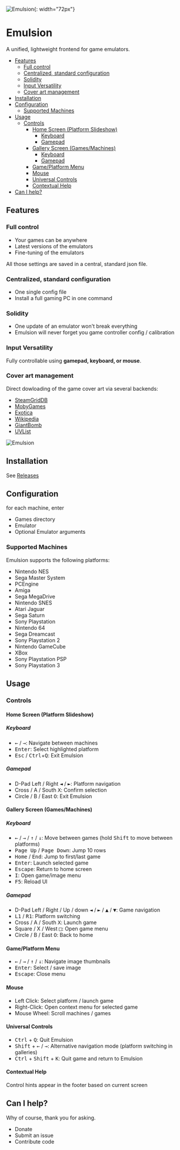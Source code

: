![Emulsion](https://gitlab.com/yphil/emulsion/-/raw/master/img/icon.png){: width="72px"}

# Emulsion

A unified, lightweight frontend for game emulators.

- [Features](#features)
  - [Full control](#full-control)
  - [Centralized, standard configuration](#centralized-standard-configuration)
  - [Solidity](#solidity)
  - [Input Versatility](#input-versatility)
  - [Cover art management](#cover-art-management)
- [Installation](#installation)
- [Configuration](#configuration)
  - [Supported Machines](#supported-machines)
- [Usage](#usage)
  - [Controls](#controls)
    - [Home Screen (Platform Slideshow)](#home-screen-platform-slideshow)
      - [Keyboard](#keyboard)
      - [Gamepad](#gamepad)
    - [Gallery Screen (Games/Machines)](#gallery-screen-gamesmachines)
      - [Keyboard](#keyboard)
      - [Gamepad](#gamepad)
    - [Game/Platform Menu](#gameplatform-menu)
    - [Mouse](#mouse)
    - [Universal Controls](#universal-controls)
    - [Contextual Help](#contextual-help)
- [Can I help?](#can-i-help)


## Features
### Full control
- Your games can be anywhere
- Latest versions of the emulators
- Fine-tuning of the emulators

All those settings are saved in a central, standard json file.

### Centralized, standard configuration
- One single config file
- Install a full gaming PC in one command

### Solidity
- One update of an emulator won't break everything
- Emulsion will never forget you game controller config / calibration

### Input Versatility
Fully controllable using **gamepad, keyboard, or mouse**.

### Cover art management
Direct dowloading of the game cover art via several backends:

- [SteamGridDB](https://www.steamgriddb.com/)
- [MobyGames](mobygames.com)
- [Exotica](https://www.exotica.org.uk/)
- [Wikipedia](https://en.wikipedia.org/w/index.php?title=Category:Amiga_game_covers)
- [GiantBomb](https://www.giantbomb.com/api/)
- [UVList](https://www.uvlist.net/)

![Emulsion](https://yphil.gitlab.io/images/emulsion-screenshot00.png)

## Installation

See [Releases](https://gitlab.com/yphil/emulsion/-/releases)

## Configuration
for each machine, enter

- Games directory
- Emulator
- Optional Emulator arguments


### Supported Machines

Emulsion supports the following platforms:

- Nintendo NES
- Sega Master System
- PCEngine
- Amiga
- Sega MegaDrive
- Nintendo SNES
- Atari Jaguar
- Sega Saturn
- Sony Playstation
- Nintendo 64
- Sega Dreamcast
- Sony Playstation 2
- Nintendo GameCube
- XBox
- Sony Playstation PSP
- Sony Playstation 3

## Usage

### Controls
#### Home Screen (Platform Slideshow)
##### Keyboard
- <kbd>←</kbd> / <kbd>→</kbd>: Navigate between machines
- <kbd>Enter</kbd>: Select highlighted platform
- <kbd>Esc</kbd> / <kbd>Ctrl</kbd>+<kbd>Q</kbd>: Exit Emulsion

##### Gamepad

- D-Pad Left / Right <kbd>◄</kbd> / <kbd>►</kbd>: Platform navigation
- Cross / A / South <kbd>X</kbd>: Confirm selection
- Circle / B / East <kbd>O</kbd>: Exit Emulsion

#### Gallery Screen (Games/Machines)
##### Keyboard
- <kbd>←</kbd> / <kbd>→</kbd> / <kbd>↑</kbd> / <kbd>↓</kbd>: Move between games (hold <kbd>Shift</kbd> to move between platforms)
- <kbd>Page Up</kbd> / <kbd>Page Down</kbd>: Jump 10 rows
- <kbd>Home</kbd> / <kbd>End</kbd>: Jump to first/last game
- <kbd>Enter</kbd>: Launch selected game
- <kbd>Escape</kbd>: Return to home screen
- <kbd>I</kbd>: Open game/image menu
- <kbd>F5</kbd>: Reload UI

##### Gamepad
- D-Pad Left / Right / Up / down <kbd>◄</kbd> / <kbd>►</kbd> / <kbd>▲</kbd> / <kbd>▼</kbd>: Game navigation
- <kbd>L1</kbd> / <kbd>R1</kbd>: Platform switching
- Cross / A / South <kbd>X</kbd>: Launch game
- Square / X / West <kbd>□</kbd>: Open game menu
- Circle / B / East <kbd>O</kbd>: Back to home

#### Game/Platform Menu
- <kbd>←</kbd> / <kbd>→</kbd> / <kbd>↑</kbd> / <kbd>↓</kbd>: Navigate image thumbnails
- <kbd>Enter</kbd>: Select / save image
- <kbd>Escape</kbd>: Close menu

#### Mouse
- Left Click: Select platform / launch game
- Right-Click: Open context menu for selected game
- Mouse Wheel: Scroll machines / games

#### Universal Controls
- <kbd>Ctrl</kbd> + <kbd>Q</kbd>: Quit Emulsion
- <kbd>Shift</kbd> + <kbd>←</kbd> / <kbd>→</kbd>: Alternative navigation mode (platform switching in galleries)
- <kbd>Ctrl</kbd> + <kbd>Shift</kbd> + <kbd>K</kbd>: Quit game and return to Emulsion

#### Contextual Help
Control hints appear in the footer based on current screen

## Can I help?

Why of course, thank you for asking.

- Donate
- Submit an issue
- Contribute code

